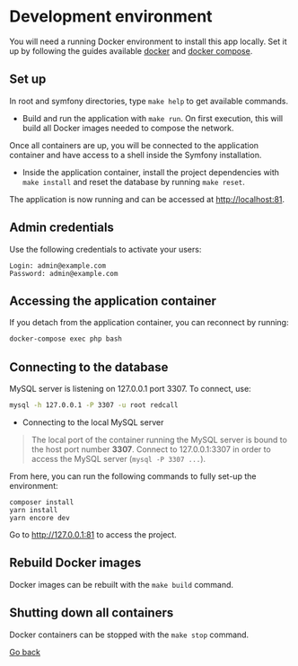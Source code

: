 
# Development environment

You will need a running Docker environment to install this app locally.
Set it up by following the guides available [docker](https://docs.docker.com/install/) and [docker compose](https://docs.docker.com/compose/install/).

## Set up

In root and symfony directories, type `make help` to get available commands.

* Build and run the application with `make run`. On first execution, this will build all Docker images needed to compose the network.

Once all containers are up, you will be connected to the application container and have access to a shell inside the Symfony installation.

* Inside the application container, install the project dependencies with `make install` and reset the database by running `make reset`.

The application is now running and can be accessed at [http://localhost:81]().

## Admin credentials

Use the following credentials to activate your users:

```
Login: admin@example.com
Password: admin@example.com
```

## Accessing the application container

If you detach from the application container, you can reconnect by running:
 
 
```bash
docker-compose exec php bash
```

## Connecting to the database

MySQL server is listening on 127.0.0.1 port 3307. To connect, use:

```bash
mysql -h 127.0.0.1 -P 3307 -u root redcall
```

*  Connecting to the local MySQL server

> The local port of the container running the MySQL server is bound to the host port number **3307**.
Connect to 127.0.0.1:3307 in order to access the MySQL server (`mysql -P 3307 ...`).



From here, you can run the following commands to fully set-up the environment:

```
composer install
yarn install
yarn encore dev
```

Go to http://127.0.0.1:81 to access the project.

## Rebuild Docker images

Docker images can be rebuilt with the `make build` command.

## Shutting down all containers

Docker containers can be stopped with the `make stop` command.

[Go back](../../README.md)
